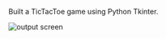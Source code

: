 Built a TicTacToe game using Python Tkinter.

![output screen](https://github.com/yashvisuals/tictactoe/assets/108232740/3d91f678-214f-4f96-b927-0629ec6a9209)
